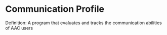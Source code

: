 # Communication Profile

Definition: A program that evaluates and tracks the communication abilities of AAC users